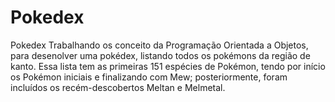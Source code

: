 # Pokedex
Pokedex
Trabalhando os conceito da Programação Orientada a Objetos, para desenolver uma pokédex, listando todos os pokémons da região de kanto.
Essa lista tem as primeiras 151 espécies de Pokémon, tendo por início os Pokémon iniciais e finalizando com Mew; posteriormente, foram incluídos os recém-descobertos Meltan e Melmetal.
